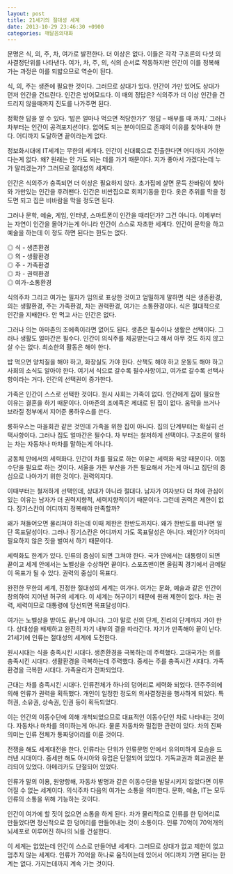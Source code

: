 ```yaml
---
layout: post
title: 21세기의 절대성 세계
date: 2013-10-29 23:46:30 +0900
categories: 깨달음의대화
---
```

문명은 식, 의, 주, 차, 여가로 발전한다. 더 이상은 없다. 이들은 각각 구조론의 다섯 의사결정단위를 나타낸다. 여가, 차, 주, 의, 식의 순서로 작동하지만 인간이 이를 정복해 가는 과정은 이를 되밟으므로 역순이 된다.


  


식, 의, 주는 생존에 필요한 것이다. 그러므로 상대가 있다. 인간이 가만 있어도 상대가 먼저 인간을 건드린다. 인간은 방어모드다. 이 때의 정답은? 식의주가 더 이상 인간을 건드리지 않을때까지 진도를 나가주면 된다.


  


정확한 답을 알 수 있다. ‘밥은 얼마나 먹으면 적당한가?’ ‘정답 – 배부를 때 까지.’ 그러나 차부터는 인간이 공격포지션이다. 없어도 되는 분야이므로 존재의 이유를 찾아내야 한다. 어디까지 도달하면 끝이라는게 없다.


  


정보화시대에 IT세계는 무한의 세계다. 인간이 신대륙으로 진출한다면 어디까지 가야한다는게 없다. 왜? 원래는 안 가도 되는 데를 가기 때문이다. 지가 좋아서 가겠다는데 누가 말리겠는가? 그러므로 절대성의 세계다.


  


인간은 식의주가 충족되면 더 이상은 필요하지 않다. 초가집에 살면 문득 찬바람이 찾아와 가만있는 인간을 후려팬다. 인간은 비싼집으로 회피기동을 한다. 옷은 추위를 막을 정도면 되고 집은 비바람을 막을 정도면 된다.


  


그러나 문학, 예술, 게임, 인터넷, 스마트폰이 인간을 때리던가? 그건 아니다. 이제부터는 자연이 인간을 몰아가는게 아니라 인간이 스스로 자초한 세계다. 인간이 문학을 하고 예술을 하는데 이 정도 하면 된다는 한도는 없다.


  


◎ 식 - 생존환경    
◎ 의 - 생활환경    
◎ 주 - 가족환경    
◎ 차 - 권력환경     
◎ 여가-소통환경 


  


식의주차 그리고 여가는 필자가 임의로 표상한 것이고 엄밀하게 말하면 식은 생존환경, 의는 생활환경, 주는 가족환경, 차는 권력환경, 여가는 소통환경이다. 식은 절대적으로 인간을 지배한다. 안 먹고 사는 인간은 없다. 


  


그러나 의는 아마존의 조에족이라면 없어도 된다. 생존은 필수이나 생활은 선택이다. 그러나 생활도 얼마간은 필수다. 인간이 의식주를 제공받는다고 해서 아무 것도 하지 않고 살 수는 없다. 최소한의 활동은 해야 한다. 


  


밥 먹으면 양치질을 해야 하고, 화장실도 가야 한다. 산책도 해야 하고 운동도 해야 하고 사회의 소식도 알아야 한다. 여기서 식으로 갈수록 필수사항이고, 여가로 갈수록 선택사항이라는 거다. 인간의 선택권이 증가한다.


  


가족은 인간이 스스로 선택한 것이다. 원시 사회는 가족이 없다. 인간에게 집이 필요한 이유는 결혼을 하기 때문이다. 아마존의 조에족은 제대로 된 집이 없다. 움막을 쓰거나 브라질 정부에서 지어준 롱하우스를 쓴다.


  


롱하우스는 마을회관 같은 것인데 가족을 위한 집이 아니다. 집의 단계부터는 확실히 선택사항이다. 그러나 집도 얼마간은 필수다. 차 부터는 철저하게 선택이다. 구조론이 말하는 차는 자동차나 마차를 말하는게 아니다.


  


공동체 안에서의 세력화다. 인간이 차를 필요로 하는 이유는 세력화 욕망 때문이다. 이동수단을 필요로 하는 것이다. 서울을 가든 부산을 가든 필요해서 가는게 아니고 집단의 중심으로 나아가기 위한 것이다. 권력의지다.


  


이때부터는 철저하게 선택인데, 상대가 아니라 절대다. 남자가 여자보다 더 차에 관심이 있는 이유는 남자가 더 권력지향적, 세력지향적이기 때문이다. 그런데 권력은 제한이 없다. 징기스칸이 어디까지 정복해야 만족할까? 


  


왜가 쳐들어오면 물리쳐야 하는데 이때 제한은 한반도까지다. 왜가 한반도를 떠나면 일단 목표달성이다. 그러나 징기스칸은 어디까지 가도 목표달성은 아니다. 왜인가? 어차피 필요하지 않은 짓을 벌여서 하기 때문이다.


  


세력화도 한계가 있다. 인류의 중심이 되면 그쳐야 한다. 국가 안에서는 대통령이 되면 끝이고 세계 안에서는 노벨상을 수상하면 끝이다. 스포츠맨이면 올림픽 경기에서 금메달이 목표가 될 수 있다. 권력의 중심이 목표다. 


  


완전한 무한의 세계, 진정한 절대성의 세계는 여가다. 여가는 문화, 예술과 같은 인간이 창의하여 지어낸 허구의 세계다. 이 세계는 허구이기 때문에 원래 제한이 없다. 차는 권력, 세력이므로 대통령에 당선되면 목표달성이다.


  


여가는 노벨상을 받아도 끝난게 아니다. 그야 말로 신의 단계, 진리의 단계까지 가야 한다. 상대성을 배제하고 완전히 자기 내부의 결을 따라간다. 자기가 만족해야 끝이 난다. 21세기에 인류는 절대성의 세계에 도전한다. 


  


원시시대는 식을 충족시킨 시대다. 생존환경을 극복하는데 주력했다. 고대국가는 의를 충족시킨 시대다. 생활환경을 극복하는데 주력했다. 중세는 주를 충족시킨 시대다. 가족환경을 극복한 시대다. 가족윤리가 전파되었다.


  


근대는 차를 충족시킨 시대다. 인류전체가 하나의 덩어리로 세력화 되었다. 민주주의에 의해 인류가 권력을 획득했다. 개인이 일정한 정도의 의사결정권을 행사하게 되었다. 특허권, 소유권, 상속권, 인권 등이 획득되었다. 


  


이는 인간의 이동수단에 의해 개척되었으므로 대표적인 이동수단인 차로 나타내는 것이다. 자동차나 마차를 의미하는게 아니다. 물론 자동차와 밀접한 관련이 있다. 차의 진짜 의미는 인류 전체가 통짜덩어리를 이룬 것이다.


  


전쟁을 해도 세계대전을 한다. 인류라는 단위가 인류문명 안에서 유의미하게 모습을 드러낸 시대이다. 중세만 해도 아시아와 유럽은 단절되어 있었다. 기독교권과 회교권은 분리되어 있었다. 아메리카도 단절되어 있었다. 


  


인류가 말의 이용, 원양항해, 자동차 발명과 같은 이동수단을 발달시키지 않았다면 이루어질 수 없는 세계이다. 의식주차 다음의 여가는 소통을 의미한다. 문화, 예술, IT는 모두 인류의 소통을 위해 기능하는 것이다.


  


인간이 여가에 할 짓이 없으면 소통을 하게 된다. 차가 물리적으로 인류를 한 덩어리로 만들었다면 정신적으로 한 덩어리를 만들어내는 것이 소통이다. 인류 70억이 70억개의 뇌세포로 이루어진 하나의 뇌를 건설한다.


  


이 세계는 없었는데 인간이 스스로 만들어낸 세계다. 그러므로 상대가 없고 제한이 없고 멈추지 않는 세계다. 인류가 70억을 하나로 움직이는데 있어서 어디까지 가면 된다는 한계는 없다. 가지는데까지 계속 가는 것이다.